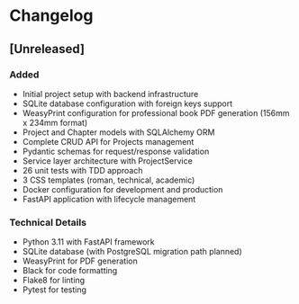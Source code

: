 # Changelog

## [Unreleased]

### Added
- Initial project setup with backend infrastructure
- SQLite database configuration with foreign keys support
- WeasyPrint configuration for professional book PDF generation (156mm x 234mm format)
- Project and Chapter models with SQLAlchemy ORM
- Complete CRUD API for Projects management
- Pydantic schemas for request/response validation
- Service layer architecture with ProjectService
- 26 unit tests with TDD approach
- 3 CSS templates (roman, technical, academic)
- Docker configuration for development and production
- FastAPI application with lifecycle management

### Technical Details
- Python 3.11 with FastAPI framework
- SQLite database (with PostgreSQL migration path planned)
- WeasyPrint for PDF generation
- Black for code formatting
- Flake8 for linting
- Pytest for testing
